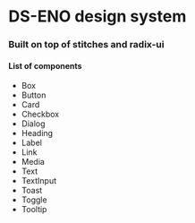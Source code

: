# DS-ENO design system

### Built on top of stitches and radix-ui

#### List of components

- Box
- Button
- Card
- Checkbox
- Dialog
- Heading
- Label
- Link
- Media
- Text
- TextInput
- Toast
- Toggle
- Tooltip
